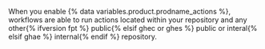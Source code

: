 When you enable {% data variables.product.prodname_actions %}, workflows are able to run actions located within your repository and any other{% ifversion fpt %} public{% elsif ghec or ghes %} public or interal{% elsif ghae %} internal{% endif %} repository.
